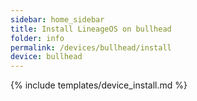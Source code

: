 ```yaml
---
sidebar: home_sidebar
title: Install LineageOS on bullhead
folder: info
permalink: /devices/bullhead/install
device: bullhead
---
```

{% include templates/device_install.md %}
